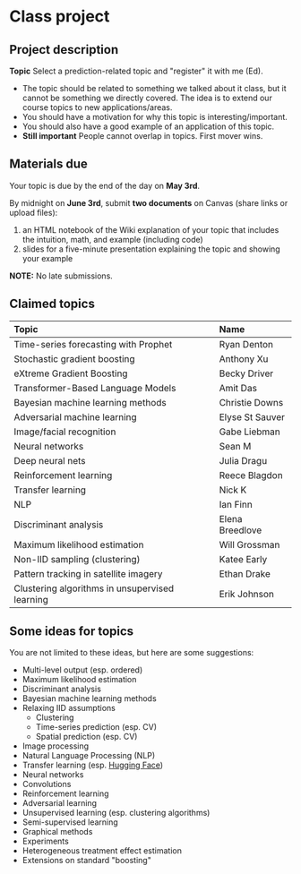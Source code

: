 # Class project

## Project description

<!-- **Group** Create a two-person group. (You can work alone if you want, but the expectations will be the same as for a two-person group.) -->

**Topic** Select a prediction-related topic and "register" it with me (Ed).

- The topic should be related to something we talked about it class, but it cannot be something we directly covered. The idea is to extend our course topics to new applications/areas.
- You should have a motivation for why this topic is interesting/important.
- You should also have a good example of an application of this topic.
- **Still important** People cannot overlap in topics. First mover wins.

## Materials due

Your topic is due by the end of the day on **May 3rd**.

By midnight on **June 3rd**, submit **two documents** on Canvas (share links or upload files):

1. an HTML notebook of the Wiki explanation of your topic that includes the intuition, math, and example (including code)
1. slides for a five-minute presentation explaining the topic and showing your example 

**NOTE:** No late submissions.

## Claimed topics

| Topic | Name |
|:---------|:---------|
| Time-series forecasting with Prophet | Ryan Denton |
| Stochastic gradient boosting | Anthony Xu |
| eXtreme Gradient Boosting | Becky Driver |
| Transformer-Based Language Models | Amit Das |
| Bayesian machine learning methods | Christie Downs |
| Adversarial machine learning | Elyse St Sauver |
| Image/facial recognition | Gabe Liebman |
| Neural networks | Sean M |
| Deep neural nets | Julia Dragu |
| Reinforcement learning | Reece Blagdon |
| Transfer learning | Nick K |
| NLP | Ian Finn |
| Discriminant analysis | Elena Breedlove |
| Maximum likelihood estimation | Will Grossman |
| Non-IID sampling (clustering) | Katee Early |
| Pattern tracking in satellite imagery | Ethan Drake |
| Clustering algorithms in unsupervised learning | Erik Johnson |

## Some ideas for topics

You are not limited to these ideas, but here are some suggestions:

- Multi-level output (esp. ordered)
- Maximum likelihood estimation
- Discriminant analysis
- Bayesian machine learning methods
- Relaxing IID assumptions
	- Clustering
	- Time-series prediction (esp. CV)
	- Spatial prediction (esp. CV)
- Image processing
- Natural Language Processing (NLP)
- Transfer learning (esp. [Hugging Face](https://huggingface.co/))
- Neural networks
- Convolutions
- Reinforcement learning
- Adversarial learning
- Unsupervised learning (esp. clustering algorithms)
- Semi-supervised learning
- Graphical methods
- Experiments
- Heterogeneous treatment effect estimation
- Extensions on standard "boosting"